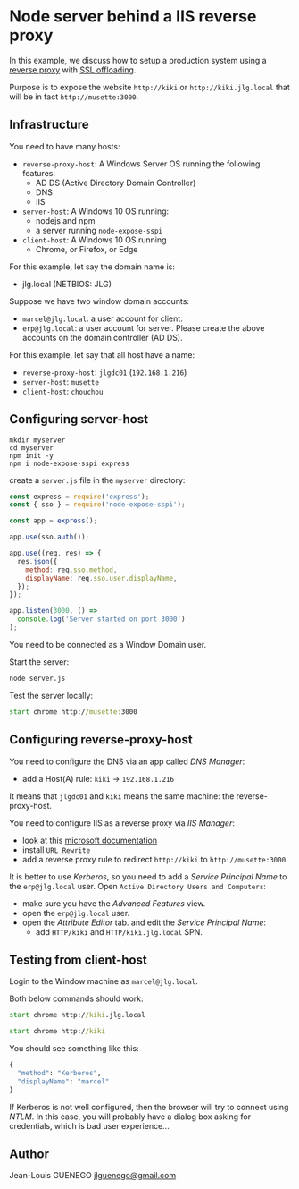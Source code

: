 # Node server behind a IIS reverse proxy

In this example, we discuss how to setup a production system using a
[reverse proxy](https://en.wikipedia.org/wiki/Reverse_proxy) with [SSL offloading](https://en.wikipedia.org/wiki/TLS_termination_proxy).

Purpose is to expose the website `http://kiki` or `http://kiki.jlg.local` that will be in fact `http://musette:3000`.

## Infrastructure

You need to have many hosts:
- `reverse-proxy-host`: A Windows Server OS running the following features:
  - AD DS (Active Directory Domain Controller)
  - DNS
  - IIS
- `server-host`: A Windows 10 OS running:
  - nodejs and npm
  - a server running `node-expose-sspi`
- `client-host`: A Windows 10 OS running
  - Chrome, or Firefox, or Edge

For this example, let say the domain name is:
- jlg.local (NETBIOS: JLG)

Suppose we have two window domain accounts:
- `marcel@jlg.local`: a user account for client.
- `erp@jlg.local`: a user account for server.
Please create the above accounts on the domain controller (AD DS).

For this example, let say that all host have a name:
- `reverse-proxy-host`: `jlgdc01` (`192.168.1.216`)
- `server-host`: `musette`
- `client-host`: `chouchou`


## Configuring server-host

```
mkdir myserver
cd myserver
npm init -y
npm i node-expose-sspi express
```

create a `server.js` file in the `myserver` directory:
```js
const express = require('express');
const { sso } = require('node-expose-sspi');

const app = express();

app.use(sso.auth());

app.use((req, res) => {
  res.json({
    method: req.sso.method,
    displayName: req.sso.user.displayName,
  });
});

app.listen(3000, () =>
  console.log('Server started on port 3000')
);
```

You need to be connected as a Window Domain user.

Start the server:
```cmd
node server.js
```

Test the server locally:
```cmd
start chrome http://musette:3000
```

## Configuring reverse-proxy-host

You need to configure the DNS via an app called *DNS Manager*:
- add a Host(A) rule: `kiki` -> `192.168.1.216`

It means that `jlgdc01` and `kiki` means the same machine: the reverse-proxy-host.

You need to configure IIS as a reverse proxy via *IIS Manager*:
- look at this [microsoft documentation](https://docs.microsoft.com/fr-fr/archive/blogs/friis/setup-iis-with-url-rewrite-as-a-reverse-proxy-for-real-world-apps)
- install `URL Rewrite`
- add a reverse proxy rule to redirect `http://kiki` to `http://musette:3000`.

It is better to use *Kerberos*, so you need to add a *Service Principal Name* to the `erp@jlg.local` user. Open `Active Directory Users and Computers`:
- make sure you have the *Advanced Features* view.
- open the `erp@jlg.local` user.
- open the *Attribute Editor* tab. and edit the *Service Principal Name*:
  - add `HTTP/kiki` and `HTTP/kiki.jlg.local` SPN.

## Testing from client-host

Login to the Window machine as `marcel@jlg.local`.

Both below commands should work:

```cmd
start chrome http://kiki.jlg.local
```

```cmd
start chrome http://kiki
```

You should see something like this:
```cmd
{
  "method": "Kerberos",
  "displayName": "marcel"
}
```

If Kerberos is not well configured, then the browser will try to connect using *NTLM*. In this case, you will probably have a dialog box asking for credentials, which is bad user experience...


## Author

Jean-Louis GUENEGO <jlguenego@gmail.com>
